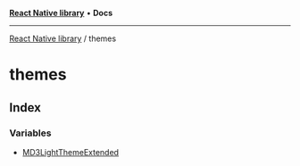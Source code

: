 [**React Native library**](../index.md) • **Docs**

***

[React Native library](../modules.md) / themes

# themes

## Index

### Variables

- [MD3LightThemeExtended](variables/MD3LightThemeExtended.md)
